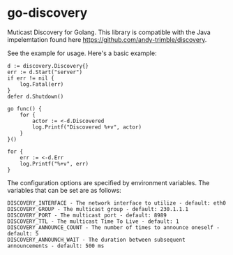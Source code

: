 # go-discovery
Muticast Discovery for Golang. This library is compatible with the Java impelemtation found here https://github.com/andy-trimble/discovery.

See the example for usage. Here's a basic example:

```Golang
d := discovery.Discovery{}
err := d.Start("server")
if err != nil {
	log.Fatal(err)
}
defer d.Shutdown()

go func() {
	for {
		actor := <-d.Discovered
		log.Printf("Discovered %+v", actor)
	}
}()

for {
	err := <-d.Err
    log.Printf("%+v", err)
}
```

The configuration options are specified by environment variables. The variables that can be set are as follows:

```
DISCOVERY_INTERFACE - The network interface to utilize - default: eth0
DISCOVERY_GROUP - The multicast group - default: 230.1.1.1
DISCOVERY_PORT - The multicast port - default: 8989
DISCOVERY_TTL - The multicast Time To Live - default: 1
DISCOVERY_ANNOUNCE_COUNT - The number of times to announce oneself - default: 5
DISCOVERY_ANNOUNCH_WAIT - The duration between subsequent announcements - default: 500 ms
```
